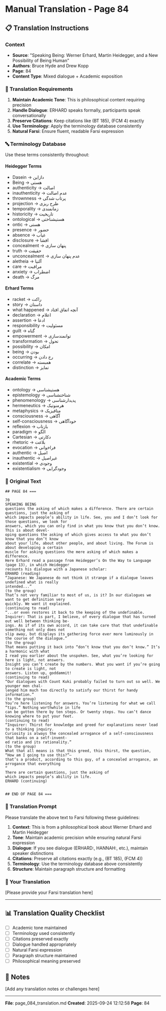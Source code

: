 # Manual Translation - Page 84

## 📋 Translation Instructions

### Context
- **Source**: "Speaking Being: Werner Erhard, Martin Heidegger, and a New Possibility of Being Human"
- **Authors**: Bruce Hyde and Drew Kopp
- **Page**: 84
- **Content Type**: Mixed dialogue + Academic exposition

### 🎯 Translation Requirements

1. **Maintain Academic Tone**: This is philosophical content requiring precision
2. **Handle Dialogue**: ERHARD speaks formally, participants speak conversationally
3. **Preserve Citations**: Keep citations like (BT 185), (FCM 4) exactly
4. **Use Terminology**: Apply the terminology database consistently
5. **Natural Farsi**: Ensure fluent, readable Farsi expression

### 🔤 Terminology Database

Use these terms consistently throughout:

#### Heidegger Terms
- Dasein → دازاین
- Being → هستی
- authenticity → اصالت
- inauthenticity → عدم اصالت
- thrownness → پرتاب شدگی
- projection → طرح ریزی
- temporality → زمانمندی
- historicity → تاریخیت
- ontological → هستیشناختی
- ontic → هستی
- presence → حضور
- absence → غیاب
- disclosure → افشا
- concealment → پنهان سازی
- truth → حقیقت
- unconcealment → عدم پنهان سازی
- aletheia → آلتیا
- care → مراقبت
- anxiety → اضطراب
- death → مرگ

#### Erhard Terms
- racket → راکت
- story → داستان
- what happened → آنچه اتفاق افتاد
- declaration → اعلام
- assertion → ادعا
- responsibility → مسئولیت
- guilt → گناه
- empowerment → توانمندسازی
- transformation → تحول
- possibility → امکان
- being → بودن
- occurring → رخ دادن
- correlate → همبسته
- distinction → تمایز

#### Academic Terms
- ontology → هستیشناسی
- epistemology → شناختشناسی
- phenomenology → پدیدارشناسی
- hermeneutics → هرمنوتیک
- metaphysics → متافیزیک
- consciousness → آگاهی
- self-consciousness → خودآگاهی
- reflexion → بازتاب
- paradigm → الگو
- Cartesian → دکارتی
- rhetoric → بلاغت
- evocation → فراخوانی
- authentic → اصیل
- inauthentic → غیراصیل
- existential → وجودی
- existentialism → وجودگرایی


### 📝 Original Text

```
## PAGE 84 ===

70
SPEAKING BEING
questions the asking of which makes a difference. There are certain questions, just the asking of 
which impacts people’s ability in life. See, you and I don’t look for those questions, we look for 
answers, which you can only find in what you know that you don’t know. This is about devel-
oping questions the asking of which gives access to what you don’t know that you don’t know 
about your life, about other people, and about living. The Forum is about developing a certain 
muscle for asking questions the mere asking of which makes a difference.
Here Erhard read a passage from Heidegger’s On the Way to Language (page 13), in which Heidegger
recounts his dialogue with a Japanese scholar:
ERHARD (reading)
“Japanese: We Japanese do not think it strange if a dialogue leaves undefined what is really 
intended...”
(to the group)
That’s not very familiar to most of us, is it? In our dialogues we want to get definition very 
quickly. We want it explained.
(continuing to read)
“...or even restores it back to the keeping of the undefinable. 
Inquirer: That is part, I believe, of every dialogue that has turned out well between thinking be-
ings. As if of its own accord, it can take care that that undefinable something not only does not 
slip away, but displays its gathering force ever more luminously in the course of the dialogue.”
(to the group)
That means putting it back into “don’t know that you don’t know.” It’s a harmonic with what 
I read you earlier about the unspoken. See, what you’re looking for here is light, not answers. 
Insight you can’t create by the numbers. What you want if you’re going to create is light, not 
answers. Listen up, goddammit!
(continuing to read)
“Our dialogues with Count Kuki probably failed to turn out so well. We younger men chal-
lenged him much too directly to satisfy our thirst for handy information.”
(to the group)
You’re here listening for answers. You’re listening for what we call “tips.” Nothing worthwhile in life 
can be gotten there by ten steps. Or twenty steps. You can’t dance knowing where to put your feet.
(continuing to read)
“Inquirer: Thirst for knowledge and greed for explanations never lead to a thinking inquiry. 
Curiosity is always the concealed arrogance of a self-consciousness that banks on a self-invent-
ed ratio and its rationality.”
(to the group)
What that all means is that this greed, this thirst, the question, “How am I going to use this?”—
that’s a product, according to this guy, of a concealed arrogance, an arrogance that everything 
“ 
There are certain questions, just the asking of 
which impacts people’s ability in life.
ERHARD (continuing)


## END OF PAGE 84 ===
```

### 🤖 Translation Prompt

Please translate the above text to Farsi following these guidelines:

1. **Context**: This is from a philosophical book about Werner Erhard and Martin Heidegger
2. **Tone**: Maintain academic precision while ensuring natural Farsi expression
3. **Dialogue**: If you see dialogue (ERHARD:, HANNAH:, etc.), maintain speaker distinctions
4. **Citations**: Preserve all citations exactly (e.g., (BT 185), (FCM 4))
5. **Terminology**: Use the terminology database above consistently
6. **Structure**: Maintain paragraph structure and formatting

### 📄 Your Translation

[Please provide your Farsi translation here]

---

## 📊 Translation Quality Checklist

- [ ] Academic tone maintained
- [ ] Terminology used consistently
- [ ] Citations preserved exactly
- [ ] Dialogue handled appropriately
- [ ] Natural Farsi expression
- [ ] Paragraph structure maintained
- [ ] Philosophical meaning preserved

## 📝 Notes

[Add any translation notes or challenges here]

---

**File**: page_084_translation.md
**Created**: 2025-09-24 12:12:58
**Page**: 84
